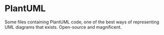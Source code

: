 # PlantUML
Some files containing PlantUML code, one of the best ways of representing UML diagrams that exists. Open-source and magnificent.
